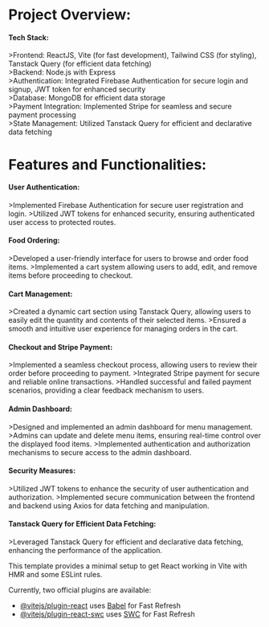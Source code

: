 <h1>Project Overview:</h1>
<h4>Tech Stack:</h4>
>Frontend: ReactJS, Vite (for fast development), Tailwind CSS (for styling), Tanstack Query (for efficient data fetching)
</br>
>Backend: Node.js with Express
</br>
>Authentication: Integrated Firebase Authentication for secure login and signup, JWT token for enhanced security
</br>
>Database: MongoDB for efficient data storage
</br>
>Payment Integration: Implemented Stripe for seamless and secure payment processing
</br>
>State Management: Utilized Tanstack Query for efficient and declarative data fetching

<h1>Features and Functionalities:</h1>

<h4>User Authentication:</h4>
>Implemented Firebase Authentication for secure user registration and login.
>Utilized JWT tokens for enhanced security, ensuring authenticated user access to protected routes.

<h4>Food Ordering:</h4>
>Developed a user-friendly interface for users to browse and order food items.
>Implemented a cart system allowing users to add, edit, and remove items before proceeding to checkout.

<h4>Cart Management:</h4>
>Created a dynamic cart section using Tanstack Query, allowing users to easily edit the quantity and contents of their selected items.
>Ensured a smooth and intuitive user experience for managing orders in the cart.

<h4>Checkout and Stripe Payment:</h4>
>Implemented a seamless checkout process, allowing users to review their order before proceeding to payment.
>Integrated Stripe payment for secure and reliable online transactions.
>Handled successful and failed payment scenarios, providing a clear feedback mechanism to users.

<h4>Admin Dashboard:</h4>
>Designed and implemented an admin dashboard for menu management.
>Admins can update and delete menu items, ensuring real-time control over the displayed food items.
>Implemented authentication and authorization mechanisms to secure access to the admin dashboard.

<h4>Security Measures:</h4>
>Utilized JWT tokens to enhance the security of user authentication and authorization.
>Implemented secure communication between the frontend and backend using Axios for data fetching and manipulation.

<h4>Tanstack Query for Efficient Data Fetching:</h4>
>Leveraged Tanstack Query for efficient and declarative data fetching, enhancing the performance of the application.


This template provides a minimal setup to get React working in Vite with HMR and some ESLint rules.

Currently, two official plugins are available:

- [@vitejs/plugin-react](https://github.com/vitejs/vite-plugin-react/blob/main/packages/plugin-react/README.md) uses [Babel](https://babeljs.io/) for Fast Refresh
- [@vitejs/plugin-react-swc](https://github.com/vitejs/vite-plugin-react-swc) uses [SWC](https://swc.rs/) for Fast Refresh

